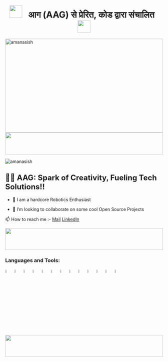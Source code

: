 
<h1 align="center"><img src="https://media.tenor.com/iz-i2e-4s5EAAAAj/devil-smiley.gif" width="40"> &nbsp आग (AAG) से प्रेरित, कोड द्वारा संचालित &nbsp<img src="https://media.tenor.com/iz-i2e-4s5EAAAAj/devil-smiley.gif" width="40"></h1>
<img width="100%" height="300px" src="https://media1.tenor.com/m/54mjjpuowCgAAAAC/ninjala-jane.gif" alt="amanasish">
<img src="https://64.media.tumblr.com/e6242c32ed5a525382a7f314f302a90d/515b92357c345793-32/s500x750/22cb51f2c2604415815d0b03cd0364f2f1c79d1b.gif" height="70" width="100%">


<p align="left"> <img src="https://komarev.com/ghpvc/?username=amanasish&label=Profile%20views&color=0e75b6&style=flat" alt="amanasish" /> </p>
<h2><span style="font-size: 24px;">👨‍💻 AAG: Spark of Creativity, Fueling Tech Solutions!! </span></h2>

- 👀 I am a hardcore Robotics Enthusiast

- 💞️ I’m looking to collaborate on some cool Open Source Projects

📫 How to reach me :- 
<a href="amanasisgupta@gmail.com">Mail</a>
<a href="https://www.linkedin.com/in/aman-asish-gupta-085b57215">LinkedIn</a>

<img src="https://64.media.tumblr.com/e6242c32ed5a525382a7f314f302a90d/515b92357c345793-32/s500x750/22cb51f2c2604415815d0b03cd0364f2f1c79d1b.gif" height="70" width="100%">

<h3 align="left">Languages and Tools:</h3>
<p>
<code><img width="5%" src="https://www.vectorlogo.zone/logos/w3_html5/w3_html5-icon.svg"></code>
<code><img width="5%" src="https://www.vectorlogo.zone/logos/javascript/javascript-icon.svg"></code>
<code><img width="5%" src="https://www.vectorlogo.zone/logos/w3_css/w3_css-icon.svg"></code>
<code><img width="5%" src="https://www.vectorlogo.zone/logos/mongodb/mongodb-icon.svg"></code>
<code><img width="5%" src="https://www.vectorlogo.zone/logos/mysql/mysql-icon.svg"></code>
<code><img width="5%" src="https://www.vectorlogo.zone/logos/oracle/oracle-icon.svg"></code>
<code><img width="5%" src="https://www.vectorlogo.zone/logos/git-scm/git-scm-icon.svg"></code>
<code><img width="5%" src="https://www.vectorlogo.zone/logos/visualstudio_code/visualstudio_code-icon.svg"></code>
<code><img width="5%" src="https://www.vectorlogo.zone/logos/java/java-icon.svg"></code>
<code><img width="5%" src="https://www.vectorlogo.zone/logos/nodejs/nodejs-icon.svg"></code>
<code><img width="5%" src="https://www.vectorlogo.zone/logos/expressjs/expressjs-icon.svg"></code>
<code><img width="5%" src="https://www.vectorlogo.zone/logos/reactjs/reactjs-icon.svg"></code>
<code><img width="5%" src="https://cdn-icons-png.flaticon.com/512/25/25231.png"></code>
</p>
<img src="https://64.media.tumblr.com/e6242c32ed5a525382a7f314f302a90d/515b92357c345793-32/s500x750/22cb51f2c2604415815d0b03cd0364f2f1c79d1b.gif" height="70" width="100%">



